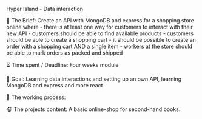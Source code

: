 Hyper Island - Data interaction

📂 The Brief: Create an API with MongoDB and express for a shopping store online where
                - there is at least one way for customers to interact with their new API
                - customers should be able to find available products
                - customers should be able to create a shopping cart 
                - it should be possible to create an order with a shopping cart AND a single item
                - workers at the store should be able to mark orders as packed and shipped

⏳ Time spent / Deadline: Four weeks module

🎯 Goal: Learning data interactions and setting up an own API, learning MongoDB and express and more react

🦾 The working process: 

🎧 The projects content: A basic online-shop for second-hand books.